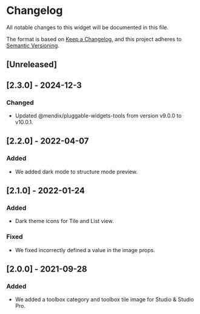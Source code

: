 # Changelog

All notable changes to this widget will be documented in this file.

The format is based on [Keep a Changelog](https://keepachangelog.com/en/1.0.0/), and this project adheres to [Semantic Versioning](https://semver.org/spec/v2.0.0.html).

## [Unreleased]

## [2.3.0] - 2024-12-3

### Changed

-   Updated @mendix/pluggable-widgets-tools from version v9.0.0 to v10.0.1.

## [2.2.0] - 2022-04-07

### Added

-   We added dark mode to structure mode preview.

## [2.1.0] - 2022-01-24

### Added

-   Dark theme icons for Tile and List view.

### Fixed

-   We fixed incorrectly defined a value in the image props.

## [2.0.0] - 2021-09-28

### Added

-   We added a toolbox category and toolbox tile image for Studio & Studio Pro.
